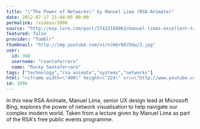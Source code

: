 ```yaml
---
title: "\"The Power of Networks\" by Manuel Lima (RSA Animate)"
date: 2012-07-17 21:44:05 00:00
permalink: /videos/1096
source: "http://exp.lore.com/post/27422168063/manuel-limas-excellent-talk-on-the-power-of"
featured: false
provider: "Tumblr"
thumbnail: "http://img.youtube.com/vi/nJmGrNdJ5Gw/2.jpg"
user:
  id: 368
  username: "rsantaferraro"
  name: "Rocky Santaferraro"
tags: ["technology","rsa animate","systems","networks"]
html: "<iframe width=\"400\" height=\"224\" src=\"http://www.youtube.com/embed/nJmGrNdJ5Gw?wmode=transparent&autohide=1&egm=0&hd=1&iv_load_policy=3&modestbranding=1&rel=0&showinfo=0&showsearch=0\" frameborder=\"0\" allowfullscreen></iframe>"
id: 1096
---
```


In this new RSA Animate, Manuel Lima, senior UX design lead at Microsoft Bing, explores the power of network visualisation to help navigate our complex modern world. Taken from a lecture given by Manuel Lima as part of the RSA's free public events programme.